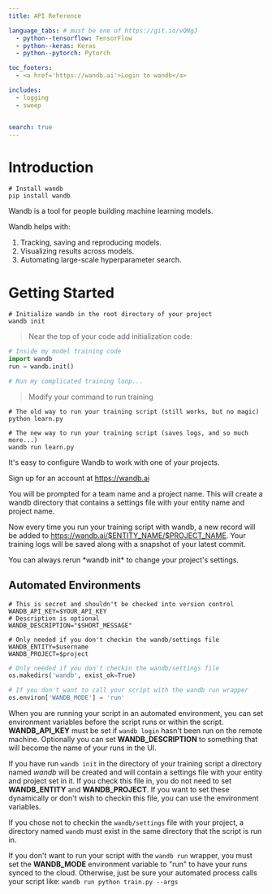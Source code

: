 ```yaml
---
title: API Reference

language_tabs: # must be one of https://git.io/vQNgJ
  - python--tensorflow: TensorFlow
  - python--keras: Keras
  - python--pytorch: Pytorch

toc_footers:
  - <a href='https://wandb.ai'>Login to wandb</a>

includes:
  - logging
  - sweep


search: true
---
```


# Introduction
```shell
# Install wandb
pip install wandb
```

Wandb is a tool for people building machine learning models.  

Wandb helps with:

1.  Tracking, saving and reproducing models.  
2.  Visualizing results across models.
3.  Automating large-scale hyperparameter search.

# Getting Started

```shell
# Initialize wandb in the root directory of your project
wandb init
```

> Near the top of your code add initialization code:

```python
# Inside my model training code
import wandb
run = wandb.init()

# Run my complicated training loop...
```

> Modify your command to run training

```shell
# The old way to run your training script (still works, but no magic)
python learn.py
```

```shell
# The new way to run your training script (saves logs, and so much more...)
wandb run learn.py
```

It's easy to configure Wandb to work with one of your projects.  

Sign up for an account at <https://wandb.ai>

You will be prompted for a team name and a project name.  This will create a
wandb directory that contains a settings file with your entity name and
project name.

Now every time you run your training script with wandb, a new record will
be added to https://wandb.ai/$ENTITY_NAME/$PROJECT_NAME.  Your training logs
will be saved along with a snapshot of your latest commit.

<aside class="notice">
You can always rerun *wandb init* to change your project's settings.
</aside>

## Automated Environments

```shell
# This is secret and shouldn't be checked into version control
WANDB_API_KEY=$YOUR_API_KEY
# Description is optional
WANDB_DESCRIPTION="$SHORT_MESSAGE"
```

```shell
# Only needed if you don't checkin the wandb/settings file
WANDB_ENTITY=$username
WANDB_PROJECT=$project
```

```python
# Only needed if you don't checkin the wandb/settings file
os.makedirs('wandb', exist_ok=True)
```

```python
# If you don't want to call your script with the wandb run wrapper
os.environ['WANDB_MODE'] = 'run'
```

When you are running your script in an automated environment, you can set environment variables before the script runs or within the script.  **WANDB_API_KEY** must be set if `wandb login` hasn't been run on the remote machine.  Optionally you can set **WANDB_DESCRIPTION** to something that will become the name of your runs in the UI.

If you have run `wandb init` in the directory of your training script a directory named *wandb* will be created and will contain a settings file with your entity and project set in it.  If you check this file in, you do not need to set **WANDB_ENTITY** and **WANDB_PROJECT**.  If you want to set these dynamically or don't wish to checkin this file, you can use the environment variables.

If you chose not to checkin the `wandb/settings` file with your project, a directory named `wandb` must exist in the same directory that the script is run in.

If you don't want to run your script with the `wandb run` wrapper, you must set the **WANDB_MODE** environment variable to "run" to have your runs synced to the cloud.  Otherwise, just be sure your automated process calls your script like: `wandb run python train.py --args`